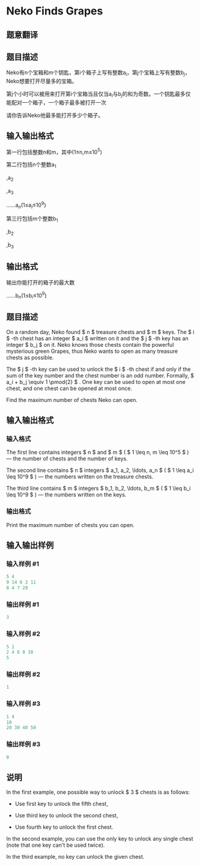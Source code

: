 # Neko Finds Grapes

## 题意翻译

## 题目描述

Neko有n个宝箱和m个钥匙，第i个箱子上写有整数a$_{i}$，第j个宝箱上写有整数b$_{j}$，Neko想要打开尽量多的宝箱。

第j个小时可以被用来打开第i个宝箱当且仅当a$_{i}$与b$_{j}$的和为奇数。一个钥匙最多仅能配对一个箱子，一个箱子最多被打开一次

请你告诉Neko他最多能打开多少个箱子。

## 输入输出格式

第一行包括整数n和m，其中(1≤n,m≤10$^{5}$)

第二行包括n个整数a$_{1}$

,a$_{2}$

,a$_{3}$

......a$_{n}$(1≤a$_{i}$≤10$^{9}$)

第三行包括m个整数b$_{1}$

,b$_{2}$

,b$_{3}$

## 输出格式

输出你能打开的箱子的最大数

......b$_{n}$(1≤b$_{i}$≤10$^{9}$)

## 题目描述

On a random day, Neko found $ n $ treasure chests and $ m $ keys. The $ i $ -th chest has an integer $ a_i $ written on it and the $ j $ -th key has an integer $ b_j $ on it. Neko knows those chests contain the powerful mysterious green Grapes, thus Neko wants to open as many treasure chests as possible.

The $ j $ -th key can be used to unlock the $ i $ -th chest if and only if the sum of the key number and the chest number is an odd number. Formally, $ a_i + b_j \equiv 1 \pmod{2} $ . One key can be used to open at most one chest, and one chest can be opened at most once.

Find the maximum number of chests Neko can open.

## 输入输出格式

### 输入格式

The first line contains integers $ n $ and $ m $ ( $ 1 \leq n, m \leq 10^5 $ ) — the number of chests and the number of keys.

The second line contains $ n $ integers $ a_1, a_2, \ldots, a_n $ ( $ 1 \leq a_i \leq 10^9 $ ) — the numbers written on the treasure chests.

The third line contains $ m $ integers $ b_1, b_2, \ldots, b_m $ ( $ 1 \leq b_i \leq 10^9 $ ) — the numbers written on the keys.

### 输出格式

Print the maximum number of chests you can open.

## 输入输出样例

### 输入样例 #1

```cpp
5 4
9 14 6 2 11
8 4 7 20

```
### 输出样例 #1

```cpp
3
```


### 输入样例 #2

```cpp
5 1
2 4 6 8 10
5

```
### 输出样例 #2

```cpp
1
```


### 输入样例 #3

```cpp
1 4
10
20 30 40 50

```
### 输出样例 #3

```cpp
0
```


## 说明

In the first example, one possible way to unlock $ 3 $ chests is as follows:

- Use first key to unlock the fifth chest,

- Use third key to unlock the second chest,

- Use fourth key to unlock the first chest.

In the second example, you can use the only key to unlock any single chest (note that one key can't be used twice).

In the third example, no key can unlock the given chest.

